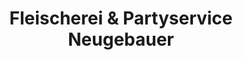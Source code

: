 ---
title: "Fleischerei & Partyservice Neugebauer"
url: /hoyerswerda/fleischerei-und-partyservice-neugebauer/
shop: Metzgerei
---